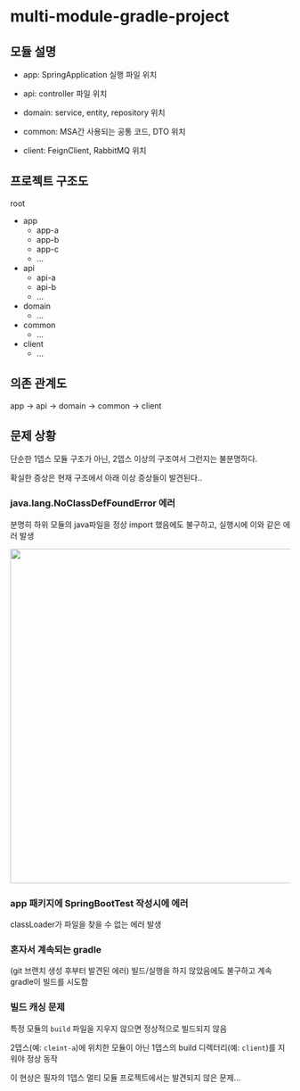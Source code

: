 # multi-module-gradle-project

## 모듈 설명

- app: SpringApplication 실행 파일 위치

- api: controller 파일 위치

- domain: service, entity, repository 위치

- common: MSA간 사용되는 공통 코드, DTO 위치

- client: FeignClient, RabbitMQ 위치

## 프로젝트 구조도

root
- app
  - app-a
  - app-b
  - app-c
  - ...
- api
  - api-a
  - api-b
  - ...
- domain
  - ...
- common
  - ...
- client
  - ...

## 의존 관계도

app -> api -> domain -> common -> client


## 문제 상황

단순한 1뎁스 모듈 구조가 아닌, 2뎁스 이상의 구조여서 그런지는 불분명하다. 

확실한 증상은 현재 구조에서 아래 이상 증상들이 발견된다..

### java.lang.NoClassDefFoundError 에러

분명히 하위 모듈의 java파일을 정상 import 했음에도 불구하고, 실행시에 이와 같은 에러 발생
 
<img src="https://github.com/progress0407/progress0407/assets/66164361/09457a57-2684-454f-af48-59e411cff4a1" width="600px">

### app 패키지에 SpringBootTest 작성시에 에러
 classLoader가 파일을 찾을 수 없는 에러 발생

### 혼자서 계속되는 gradle

(git 브랜치 생성 후부터 발견된 에러) 빌드/실행을 하지 않았음에도 불구하고 계속 gradle이 빌드를 시도함

### 빌드 캐싱 문제

특정 모듈의 `build` 파일을 지우지 않으면 정상적으로 빌드되지 않음

2뎁스(예: `cleint-a`)에 위치한 모듈이 아닌 1뎁스의 build 디렉터리(예: `client`)를 지워야 정상 동작

이 현상은 필자의 1뎁스 멀티 모듈 프로젝트에서는 발견되지 않은 문제...